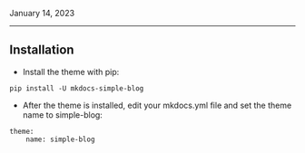 January 14, 2023

---

## Installation

- Install the theme with pip:

```
pip install -U mkdocs-simple-blog
```

- After the theme is installed, edit your mkdocs.yml file and set the theme name to simple-blog:

```
theme:
    name: simple-blog
```